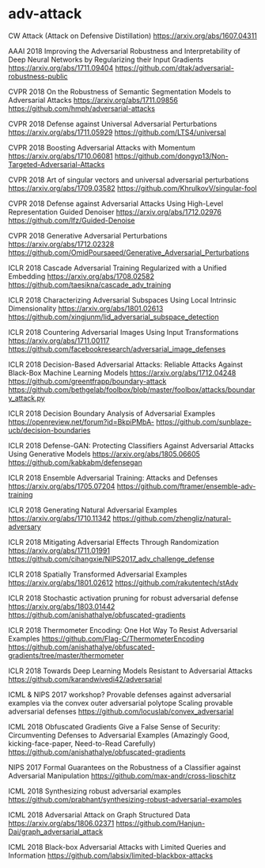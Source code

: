 # adv-attack

CW Attack (Attack on Defensive Distillation) https://arxiv.org/abs/1607.04311

AAAI 2018 Improving the Adversarial Robustness and Interpretability of Deep Neural Networks by Regularizing their Input Gradients https://arxiv.org/abs/1711.09404 https://github.com/dtak/adversarial-robustness-public

CVPR 2018 On the Robustness of Semantic Segmentation Models to Adversarial Attacks https://arxiv.org/abs/1711.09856  https://github.com/hmph/adversarial-attacks

CVPR 2018 Defense against Universal Adversarial Perturbations https://arxiv.org/abs/1711.05929 https://github.com/LTS4/universal

CVPR 2018 Boosting Adversarial Attacks with Momentum https://arxiv.org/abs/1710.06081 https://github.com/dongyp13/Non-Targeted-Adversarial-Attacks

CVPR 2018 Art of singular vectors and universal adversarial perturbations https://arxiv.org/abs/1709.03582  https://github.com/KhrulkovV/singular-fool 

CVPR 2018 Defense against Adversarial Attacks Using High-Level Representation Guided Denoiser https://arxiv.org/abs/1712.02976 https://github.com/lfz/Guided-Denoise

CVPR 2018 Generative Adversarial Perturbations https://arxiv.org/abs/1712.02328 https://github.com/OmidPoursaeed/Generative_Adversarial_Perturbations

ICLR 2018 Cascade Adversarial Training Regularized with a Unified Embedding https://arxiv.org/abs/1708.02582  https://github.com/taesikna/cascade_adv_training 

ICLR 2018 Characterizing Adversarial Subspaces Using Local Intrinsic Dimensionality https://arxiv.org/abs/1801.02613  https://github.com/xingjunm/lid_adversarial_subspace_detection 

ICLR 2018 Countering Adversarial Images Using Input Transformations https://arxiv.org/abs/1711.00117 https://github.com/facebookresearch/adversarial_image_defenses 

ICLR 2018 Decision-Based Adversarial Attacks: Reliable Attacks Against Black-Box Machine Learning Models https://arxiv.org/abs/1712.04248 https://github.com/greentfrapp/boundary-attack https://github.com/bethgelab/foolbox/blob/master/foolbox/attacks/boundary_attack.py 

ICLR 2018 Decision Boundary Analysis of Adversarial Examples https://openreview.net/forum?id=BkpiPMbA-  https://github.com/sunblaze-ucb/decision-boundaries 

ICLR 2018 Defense-GAN: Protecting Classifiers Against Adversarial Attacks Using Generative Models https://arxiv.org/abs/1805.06605 https://github.com/kabkabm/defensegan 

ICLR 2018 Ensemble Adversarial Training: Attacks and Defenses https://arxiv.org/abs/1705.07204 https://github.com/ftramer/ensemble-adv-training 

ICLR 2018 Generating Natural Adversarial Examples https://arxiv.org/abs/1710.11342 https://github.com/zhengliz/natural-adversary

ICLR 2018 Mitigating Adversarial Effects Through Randomization https://arxiv.org/abs/1711.01991 https://github.com/cihangxie/NIPS2017_adv_challenge_defense 

ICLR 2018 Spatially Transformed Adversarial Examples https://arxiv.org/abs/1801.02612 https://github.com/rakutentech/stAdv 

ICLR 2018 Stochastic activation pruning for robust adversarial defense https://arxiv.org/abs/1803.01442  https://github.com/anishathalye/obfuscated-gradients 

ICLR 2018 Thermometer Encoding: One Hot Way To Resist Adversarial Examples https://github.com/Flag-C/ThermometerEncoding  https://github.com/anishathalye/obfuscated-gradients/tree/master/thermometer 

ICLR 2018 Towards Deep Learning Models Resistant to Adversarial Attacks https://github.com/karandwivedi42/adversarial 

ICML & NIPS 2017 workshop? Provable defenses against adversarial examples via the convex outer adversarial polytope Scaling provable adversarial defenses https://github.com/locuslab/convex_adversarial 

ICML 2018 Obfuscated Gradients Give a False Sense of Security: Circumventing Defenses to Adversarial Examples (Amazingly Good, kicking-face-paper, Need-to-Read Carefully) https://github.com/anishathalye/obfuscated-gradients 

NIPS 2017 Formal Guarantees on the Robustness of a Classifier against Adversarial Manipulation https://github.com/max-andr/cross-lipschitz 

ICML 2018 Synthesizing robust adversarial examples https://github.com/prabhant/synthesizing-robust-adversarial-examples 

ICML 2018 Adversarial Attack on Graph Structured Data https://arxiv.org/abs/1806.02371 https://github.com/Hanjun-Dai/graph_adversarial_attack 

ICML 2018 Black-box Adversarial Attacks with Limited Queries and Information https://github.com/labsix/limited-blackbox-attacks 

